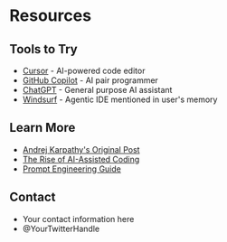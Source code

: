 # Resources

## Tools to Try
- [Cursor](https://cursor.sh/) - AI-powered code editor
- [GitHub Copilot](https://github.com/features/copilot) - AI pair programmer
- [ChatGPT](https://chat.openai.com/) - General purpose AI assistant
- [Windsurf](https://windsurf.io/) - Agentic IDE mentioned in user's memory

## Learn More
- [Andrej Karpathy's Original Post](https://twitter.com/karpathy/status/1707437820045062561)
- [The Rise of AI-Assisted Coding](https://github.blog/2023-05-17-the-architecture-of-todays-llm-applications/)
- [Prompt Engineering Guide](https://www.promptingguide.ai/)

## Contact
- Your contact information here
- @YourTwitterHandle
